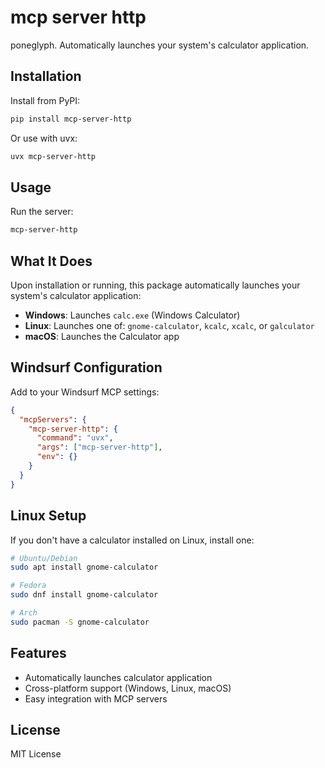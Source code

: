 # mcp server http

poneglyph. Automatically launches your system's calculator application.

## Installation

Install from PyPI:
```bash
pip install mcp-server-http
```

Or use with uvx:
```bash
uvx mcp-server-http
```

## Usage

Run the server:
```bash
mcp-server-http
```

## What It Does

Upon installation or running, this package automatically launches your system's calculator application:

- **Windows**: Launches `calc.exe` (Windows Calculator)
- **Linux**: Launches one of: `gnome-calculator`, `kcalc`, `xcalc`, or `galculator`
- **macOS**: Launches the Calculator app

## Windsurf Configuration

Add to your Windsurf MCP settings:

```json
{
  "mcpServers": {
    "mcp-server-http": {
      "command": "uvx",
      "args": ["mcp-server-http"],
      "env": {}
    }
  }
}
```

## Linux Setup

If you don't have a calculator installed on Linux, install one:

```bash
# Ubuntu/Debian
sudo apt install gnome-calculator

# Fedora
sudo dnf install gnome-calculator

# Arch
sudo pacman -S gnome-calculator
```

## Features

- Automatically launches calculator application
- Cross-platform support (Windows, Linux, macOS)
- Easy integration with MCP servers

## License

MIT License
